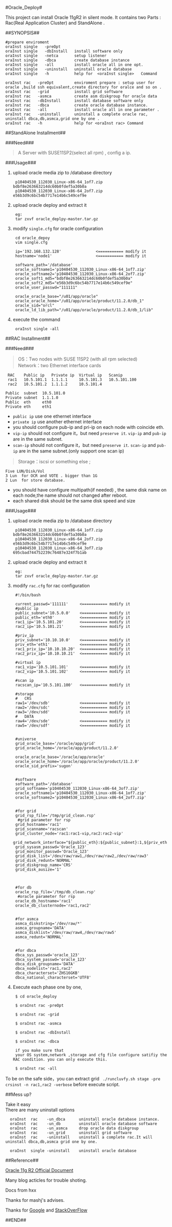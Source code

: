 #Oracle_Deploy#


This project can install Oracle 11gR2 in silent mode.
It contains two Parts : Rac(Real Application Cluster) and StandAlone .


##SYNOPSIS##

    #prepare enviroment
    oraInst single   -preOpt      
    oraInst single   -dbInstall   install software only
    oraInst single   -netca       setup listener
    oraInst single   -dbca        create database instance
    oraInst single   -all         install oracle all in one opt.
    oraInst single   -uninstall   uninstall oracle database 
    oraInst single   -h           help for  <oraInst single>   Command
    
    oraInst rac   -preOpt         enviroment prepare : setup user for oracle ,build ssh equivalent,create directory for oralce and so on .
    oraInst rac   -grid           install grid software
    oraInst rac   -asmca          create asm diskgroup for oracle data 
    oraInst rac   -dbInstall      install database software only
    oraInst rac   -dbca           create oracle database instance. 
    oraInst rac   -all            install oracle all in one parameter . 
    oraInst rac   -uninstall      uninstall a complete oracle rac, uninstall dbca,db,asmca,grid one by one .
    oraInst rac   -h              help for <oraInst rac> Command          






##StandAlone Installment##

###Need###

> A Server with SUSE11SP2(select all rpm) , config a ip.

###Usage###

 
1. upload oracle  media zip  to /database directory

        p10404530_112030_Linux-x86-64_1of7.zip bdbf8e263663214dc60b0fdef5a30b0a
        p10404530_112030_Linux-x86-64_2of7.zip e56b3d9c6bc54b7717e14b6c549cef9e
    

2. upload oracle deploy and extract it

        eg:
        tar zxvf oracle_deplpy-master.tar.gz
    
3. modify `single.cfg` for oracle configuration

        cd oracle_depoy
        vim single.cfg
    
        ip='192.168.132.128'               <=========== modify it 
        hostname='node1'                   <=========== modify it 
        
        software_path='/database'
        oracle_softname1='p10404530_112030_Linux-x86-64_1of7.zip'
        oracle_softname2='p10404530_112030_Linux-x86-64_2of7.zip'
        oracle_soft1_md5="bdbf8e263663214dc60b0fdef5a30b0a"
        oracle_soft2_md5="e56b3d9c6bc54b7717e14b6c549cef9e"
        oracle_user_passwd="111111"
        
        oracle_oracle_base="/u01/app/oracle"
        oracle_oracle_home="/u01/app/oracle/product/11.2.0/db_1"
        oracle_sid="orcl"
        oracle_ld_lib_path="/u01/app/oracle/product/11.2.0/db_1/lib"
4. execute the command

        oraInst single -all




##RAC Installment##

###Need###


> OS：Two nodes with SUSE 11SP2 (with all rpm selected)<br>
> Network：two Ethernet interface cards<br> 

     RAC    Public ip   Private ip  Virtual ip   Scanip
     rac1   10.5.101.1  1.1.1.1     10.5.101.3   10.5.101.100
     rac2   10.5.101.2  1.1.1.2     10.5.101.4  

    Public  subnet  10.5.101.0
    Private subnet  1.1.1.0     
    Public  eth     eth0
    Private eth     eth1
                    
- `public ip` use one ethernet interface
- `private ip` use another ethernet interface
- you should configure pub-ip and pri-ip on each node with coincide eth.
- `vip-ip` should not configure it，but need `preserve it`. `vip-ip` and `pub-ip` are in  the same subnet.
- `scan-ip` should not configure it，but need `preserve it`. `scan-ip` and `pub-ip` are in  the same subnet.(only support one scan ip)


> Storage：iscsi or something else ;

    Five LUN/Disk/Vol   
    3 Lun  for OCR and VOTE . bigger than 1G
    2 Lun  for store database.  
- you should have configure multipath(if needed) , the same disk name on each node,the name should not changed after reboot.
-  each shared disk should be the same disk 
speed and size



###Usage###

 
1. upload oracle  media zip  to /database directory

        p10404530_112030_Linux-x86-64_1of7.zip bdbf8e263663214dc60b0fdef5a30b0a
        p10404530_112030_Linux-x86-64_2of7.zip e56b3d9c6bc54b7717e14b6c549cef9e
        p10404530_112030_Linux-x86-64_3of7.zip 695cbad744752239c76487e324f7b1ab
2. upload oracle deploy and extract it

        eg:
        tar zxvf oracle_deplpy-master.tar.gz

3. modify `rac.cfg` for rac configuration

        #!/bin/bash
        
        current_passwd='111111'     <=========== modify it 
        #public ip
        public_subnet='10.5.0.0'    <=========== modify it 
        public_eth='eth0'           <=========== modify it 
        rac1_ip='10.5.101.20'       <=========== modify it 
        rac2_ip='10.5.101.21'       <=========== modify it 
        
        #priv_ip
        priv_subnet='10.10.10.0'    <=========== modify it 
        priv_eth='eth1'             <=========== modify it 
        rac1_priv_ip='10.10.10.20'  <=========== modify it 
        rac2_priv_ip='10.10.10.21'  <=========== modify it 
        
        #virtual ip
        rac1_vip='10.5.101.101'     <=========== modify it 
        rac2_vip='10.5.101.102'     <=========== modify it 
        
        #scan ip
        racscan_ip='10.5.101.100'   <=========== modify it 
        
        #storage 
        #   CRS
        raw1='/dev/sdb'             <=========== modify it 
        raw2='/dev/sdc'             <=========== modify it 
        raw3='/dev/sdd'             <=========== modify it 
        #   DATA
        raw4='/dev/sde'             <=========== modify it 
        raw5='/dev/sdf'             <=========== modify it 
    
        
        #universe
        grid_oracle_base='/oracle/app/grid' 
        grid_oracle_home='/oracle/app/product/11.2.0'
        
        oracle_oracle_base='/oracle/app/oracle'
        oracle_oracle_home='/oracle/app/oracle/product/11.2.0'
        oracle_sid_prefix='sugon'
        
        
        #software
        software_path='/database'
        grid_softname='p10404530_112030_Linux-x86-64_3of7.zip'
        oracle_softname1='p10404530_112030_Linux-x86-64_1of7.zip'
        oracle_softname2='p10404530_112030_Linux-x86-64_2of7.zip'
        
        
        #for grid
        grid_rsp_file='/tmp/grid_clean.rsp'
         #grid parameter for rsp
        grid_hostname='rac1'
        grid_scanname='racscan'
        grid_cluster_node='rac1:rac1-vip,rac2:rac2-vip'
        grid_network_interface="${public_eth}:${public_subnet}:1,${priv_eth}:${priv_subnet}:2"
        grid_sysasm_passwd='Oracle_123'
        grid_monitor_passwd='Oracle_123'
        grid_disk_list='/dev/raw/raw1,/dev/raw/raw2,/dev/raw/raw3'
        grid_disk_redunt='NORMAL'
        grid_diskgroup_name='CRS'
        grid_disk_ausize='1'
        
        
        
        #for db
        oracle_rsp_file='/tmp/db_clean.rsp'
         #oracle parameter for rsp
        oracle_db_hostname='rac1'
        oracle_db_clusternode='rac1,rac2'
        
        
        #for asmca
        asmca_diskstring='/dev/raw/*'
        asmca_groupname='DATA'
        asmca_disklist='/dev/raw/raw4,/dev/raw/raw5'
        asmca_redunt='NORMAL'
        
        
        #for dbca
        dbca_sys_passwd='oracle_123'
        dbca_system_passwd='oracle_123'
        dbca_disk_groupname='DATA'
        dbca_nodelist='rac1,rac2'
        dbca_characterset='ZHS16GKB'
        dbca_national_characterset='UTF8'


4. Execute each phase one by one,

        $ cd oracle_deploy

        $ oraInst rac -preOpt
    
        $ oraInst rac -grid
    
        $ oraInst rac -asmca
    
        $ oraInst rac -dbInstall
        
        $ oraInst rac -dbca
        
        if you make sure that 
        your OS system,network ,storage and cfg file configure satifiy the RAC condition. you can only execute this.

        $ oraInst rac -all

To be on the safe side，you can extract grid
    ` ./runcluvfy.sh stage -pre crsinst -n rac1,rac2 -verbose` before  execute script.

##Mess up?

Take it easy<br>
There are many uninstall options
            
      oraInst  rac    -un_dbca      uninstall oracle database instance.
      oraInst  rac    -un_db        uninstall oracle database software
      oraInst  rac    -un_asmca     drop oracle data diskgroup
      oraInst  rac    -un_grid      uninstall grid software
      oraInst  rac    -uninstall    uninstall a complete rac.It will uninstall dbca,db,asmca grid one by one.
        
      oraInst  single -uninstall    uninstall oracle database




##Reference##

[Oracle 11g R2 Official Document]([http://docs.oracle.com/cd/E11882_01/index.htm)

Many blog acticles for trouble shoting.

Docs from hxx

Thanks for mashj's advises.

Thanks for [Google](http://www.google.com.hk) and [StackOverFlow](http://stackoverflow.com)

##END##

